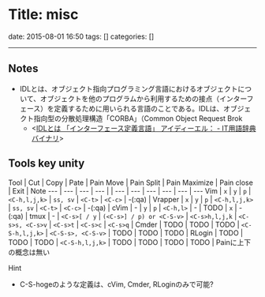 # Title: misc

date: 2015-08-01 16:50
tags: []
categories: []

---

## Notes

* IDLとは、オブジェクト指向プログラミング言語におけるオブジェクトについて、オブジェクトを他のプログラムから利用するための接点（インターフェース）を定義するために用いられる言語のことである。IDLは、オブジェクト指向型の分散処理構造「CORBA」（Common Object Request Brok
	* <[IDLとは 「インターフェース定義言語」 アイディーエル： - IT用語辞典バイナリ](http://www.sophia-it.com/content/IDL)>

## Tools key unity

Tool    | Cut  | Copy         | Pate                      | Pain Move       | Pain Split         | Pain Maximize | Pain close | Exit     | Note
---     | ---  | ---          | ---                       |                 | ---                | ---           | ---        | ---      | ---                    | ---
Vim     | `x`  | `y`          | `p`                       | `<C-h,l,j,k>`   | `ss, sv`           | `<C-t>`       | `<C-c>`    | -(:qa)   |
Vrapper | `x`  | `y`          | `p`                       | `<C-h,l,j,k>`   | `ss, sv`           | `<C-t>`       | `<C-c>`    | -(:qa)   |
cVim    | -    | `y`          | `p`                       | `<C-h,l>`       | -                  | TODO          | `x`        | -(:qa)   |
tmux    | -    | `<C-s>[ / y` | `(<C-s>] / p) or <C-S-v>` | `<C-s>h,l,j,k`  | `<C-s>s, <C-s>v`   | `<C-s>t`      | `<C-s>c`   | `<C-s>q` |
Cmder   | TODO | TODO         | TODO                      | `<C-S-h,l,j,k>` | `<C-S-s>, <C-S-v>` | TODO          | TODO       | TODO     |
RLogin  | TODO | TODO         | TODO                      | `<C-S-h,l,j,k>` | TODO               | TODO          | TODO       | TODO     | Painに上下の概念は無い

Hint

* C-S-hogeのような定義は、cVim, Cmder, RLoginのみで可能?
